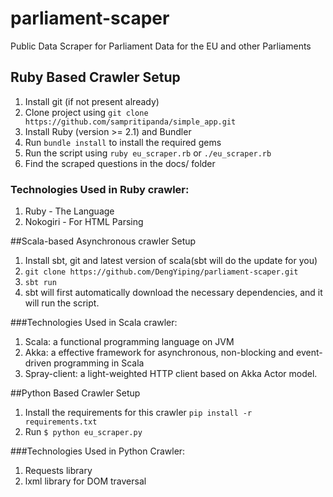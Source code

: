# parliament-scaper

Public Data Scraper for Parliament Data for the EU and other Parliaments

## Ruby Based Crawler Setup
1. Install git (if not present already)
2. Clone project using `git clone https://github.com/sampritipanda/simple_app.git`
3. Install Ruby (version >= 2.1) and Bundler
4. Run `bundle install` to install the required gems
5. Run the script using `ruby eu_scraper.rb` or `./eu_scraper.rb`
6. Find the scraped questions in the docs/ folder

### Technologies Used in Ruby crawler:
1. Ruby - The Language
2. Nokogiri - For HTML Parsing

##Scala-based Asynchronous crawler Setup
1. Install sbt, git and latest version of scala(sbt will do the update for you)
2. ```git clone https://github.com/DengYiping/parliament-scaper.git```
3. ```sbt run```
4. sbt will first automatically download the necessary dependencies, and it will run the script.

###Technologies Used in Scala crawler:
1. Scala: a functional programming language on JVM
2. Akka: a effective framework for asynchronous, non-blocking and event-driven programming in Scala
3. Spray-client: a light-weighted HTTP client based on Akka Actor model.

##Python Based Crawler Setup
1. Install the requirements for this crawler `pip install -r requirements.txt`
2. Run `$ python eu_scraper.py`

###Technologies Used in Python Crawler:
1. Requests library
2. lxml library for DOM traversal
